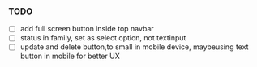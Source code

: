 ### TODO
- [ ] add full screen button inside top navbar
- [ ] status in family, set as select option, not  textinput
- [ ] update and delete button,to small in mobile device, maybeusing text button in mobile for better UX
